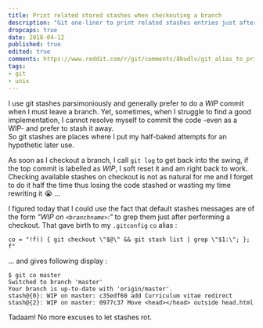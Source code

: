 ```yaml
---
title: Print related stored stashes when checkouting a branch
description: "Git one-liner to print related stashes entries just after switching a branch"
dropcaps: true
date: 2018-04-12
published: true
edited: true
comments: https://www.reddit.com/r/git/comments/8budlv/git_alias_to_print_related_stashes_when/?st=jfx3yhf1&sh=e48c9f6c
tags:
- git
- unix
---
```

I use git stashes parsimoniously and generally prefer to do a _WIP_ commit when I must leave a 
branch. Yet, sometimes, when I struggle to find a good implementation, I cannot resolve myself to 
commit the code -even as a WIP- and prefer to stash it away.  
So git stashes are places where I put my half-baked attempts for an hypothetic later use.

As soon as I checkout a branch, I call `git log` to get back into the swing, if 
the top commit is labelled as _WIP_, I soft reset it and am right back to work. 
Checking available stashes on checkout is not as natural for me and I forget to do it half the time 
thus losing the code stashed or wasting my time rewriting it :sob: ... 

I figured today that I could use the fact that default stashes messages are of the form 
*"WIP on `<branchname>`:"* to grep them just after performing a checkout.
That gave birth to my `.gitconfig` `co` alias :

~~~ config
co = "!f() { git checkout \"$@\" && git stash list | grep \"$1:\"; }; f"
~~~

... and gives following display :

```plaintext
$ git co master 
Switched to branch 'master' 
Your branch is up-to-date with 'origin/master'. 
stash@{0}: WIP on master: c35edf60 add Curriculum vitae redirect 
stash@{2}: WIP on master: 0977c37 Move <head></head> outside head.html 
```

Tadaam! No more excuses to let stashes rot.  
